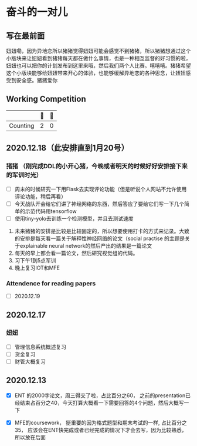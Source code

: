 # 奋斗的一对儿

## 写在最前面

妞妞嘞，因为异地恋所以猪猪觉得妞妞可能会感觉不到猪猪，所以猪猪想通过这个小版块来让妞妞看到猪猪每天都在做什么事情，也是一种相互监督的好习惯的啦，妞妞也可以把你的计划发布到这里来哦，然后我们两个人比赛。嘻嘻嘻。猪猪希望这个小版块能够给妞妞带来开心的体验，也能够缓解异地恋的各种思念，让妞妞感受到安全感。猪猪爱你

## Working Competition

|          | 🐷    | 👶    |
| -------- | ---- | ---- |
| Counting | 2    | 0    |

## 2020.12.18（此安排直到1月20号）

### 猪猪 （刚完成DDL的小开心猪，今晚或者明天的时候好好安排接下来的军训时光）

- [ ] 周末的时候研究一下用Flask去实现评论功能（但是听说个人网站不允许使用评论功能，稍后再看）
- [ ] 今天战队开会给它们讲了神经网络的东西，然后答应了要给它们写一下几个简单的示范代码用tensorflow
- [ ] 使用tiny-yolo去训练一个检测模型，并且去测试速度

1. 未来猪猪的安排是比较是比较固定的，所以想要使用打卡的方式来记录。大致的安排是每天看一篇关于解释性神经网络的论文（social practise 的主题是关于explainable neural network的然后产出的结果是一篇论文
2. 每天的早上都会看一篇论文，然后研究视觉组的代码。
3. 习下午1到5点军训
4. 晚上复习IOT和MFE

### Attendence for reading papers

- [ ] 2020.12.19

## 2020.12.17

### 妞妞

- [ ] 管理信息系统概述复习
- [ ] 货金复习
- [ ] 财管大概复习

## 2020.12.13

- [x] ENT 的2000字论文，周三得交了啦，占比百分之60， 之前的presentation已经结束占百分之40，今天打算大概看一下需要回答的4个问题，然后大概写一下
- [x] MFE的coursework， 挺重要的因为格式题型和期末考试的一样, 占比百分之35， 应该会在ENT快完成或者已经完成的情况下才会去写，因为比较熟悉，所以放在后面





